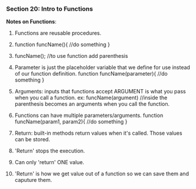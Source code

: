 ### Section 20: Intro to Functions
**Notes on Functions**:
1. Functions are reusable procedures.
2. function funcName(){
    //do something
}
3. funcName(); //to use function add parenthesis 

4. Parameter is just the placeholder variable that we define for use instead of our function definition.
    function funcName(parameter){
        //do something
    }
5. Arguments: inputs that functions accept 
    ARGUMENT is what you pass when you call a function.
    ex: funcName(argument) //inside the parenthesis becomes an arguments when you call the function.

6. Functions can have multiple parameters/arguments.
    function funcName(param1, param2){
        //do something
    }

7. Return: built-in methods return values when it's called. Those values can be stored.
8. 'Return' stops the execution.
9. Can only 'return' ONE value.
10. 'Return' is how we get value out of a function so we can save them and caputure them.
